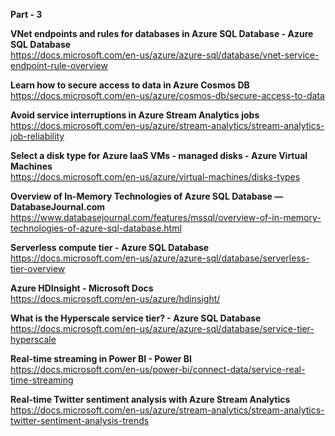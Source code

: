 <b>Part - 3</b>

<b>VNet endpoints and rules for databases in Azure SQL Database - Azure SQL Database </b></br>
https://docs.microsoft.com/en-us/azure/azure-sql/database/vnet-service-endpoint-rule-overview

<b>Learn how to secure access to data in Azure Cosmos DB </b></br>
https://docs.microsoft.com/en-us/azure/cosmos-db/secure-access-to-data

<b>Avoid service interruptions in Azure Stream Analytics jobs </b></br>
https://docs.microsoft.com/en-us/azure/stream-analytics/stream-analytics-job-reliability

<b>Select a disk type for Azure IaaS VMs - managed disks - Azure Virtual Machines </b></br>
https://docs.microsoft.com/en-us/azure/virtual-machines/disks-types

<b>Overview of In-Memory Technologies of Azure SQL Database — DatabaseJournal.com </b></br>
https://www.databasejournal.com/features/mssql/overview-of-in-memory-technologies-of-azure-sql-database.html

<b>Serverless compute tier - Azure SQL Database </b></br>
https://docs.microsoft.com/en-us/azure/azure-sql/database/serverless-tier-overview

<b>Azure HDInsight - Microsoft Docs </b></br>
https://docs.microsoft.com/en-us/azure/hdinsight/

<b>What is the Hyperscale service tier? - Azure SQL Database </b></br>
https://docs.microsoft.com/en-us/azure/azure-sql/database/service-tier-hyperscale

<b>Real-time streaming in Power BI - Power BI </b></br>
https://docs.microsoft.com/en-us/power-bi/connect-data/service-real-time-streaming

<b>Real-time Twitter sentiment analysis with Azure Stream Analytics </b></br>
https://docs.microsoft.com/en-us/azure/stream-analytics/stream-analytics-twitter-sentiment-analysis-trends
